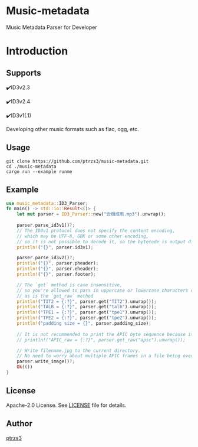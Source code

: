 # Music-metadata

Music Metadata Parser for Developer

# Introduction

## Supports

✔️ID3v2.3

✔️ID3v2.4

✔️ID3v1(.1)

Developing other music formats such as flac, ogg, etc.


## Usage

```shell
git clone https://github.com/ptrzs3/music-metadata.git
cd ./music-metadata
cargo run --example runme
```

## Example

```rust
use music_metadata::ID3_Parser;
fn main() -> std::io::Result<()> {
    let mut parser = ID3_Parser::new("云烟成雨.mp3").unwrap();
    
    parser.parse_id3v1()?;
    // The ID3v1 protocol does not specify the content encoding, 
    // which may be UTF-8, GBK or some other encoding, 
    // so it is not possible to decode it, so the bytecode is output directly
    println!("{}", parser.id3v1);

    parser.parse_id3v2()?;
    println!("{}", parser.pheader);
    println!("{}", parser.eheader);
    println!("{}", parser.footer);

    // The `get` method is case insensitive,
    // so you're allowed to pass in uppercase or lowercase characters or a mix of upper and lowercase characters,
    // as is the `get_raw` method
    println!("TIT2 = {:?}", parser.get("TIT2").unwrap());
    println!("TALB = {:?}", parser.get("talb").unwrap());
    println!("TPE1 = {:?}", parser.get("tpe1").unwrap());
    println!("TPE2 = {:?}", parser.get("tpe2").unwrap());
    println!("padding size = {}", parser.padding_size);
    
    // It is not recommended to print the APIC byte sequence because it is really long
    // println!("APIC_raw = {:?}", parser.get_raw("apic").unwrap());

    // Write filename.jpg to the current directory.
    // No need to worry about multiple APIC frames in a file being overwritten by the same name.
    parser.write_image()?;
    Ok(())
}

```

## License

Apache-2.0 License. See [LICENSE](https://github.com/ptrzs3/music-metadata/blob/main/LICENSE) file for details.

## Author

[ptrzs3](https://github.com/ptrzs3)

